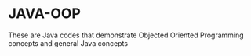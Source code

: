 # JAVA-OOP
These are Java codes that demonstrate Objected Oriented Programming concepts and general Java concepts
